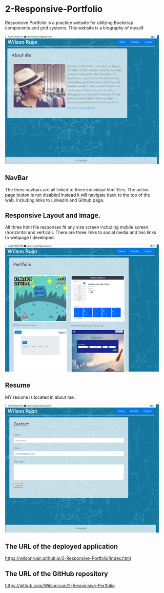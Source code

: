 # 2-Responsive-Portfolio

Responsive Portfolio is a practice website for utilizing Bootstrap components and grid systems. This website is a biography of myself. 

![](./Assets/Image/ReadMe1.jpg)

## NavBar

The three navbars are all linked to three individual html files.  The active page button is not disabled instead it will navigate back to the top of the web.  Including links to LinkedIn and Github page. 

## Responsive Layout and Image.

All three html file responses fit any size screen including mobile screen (horizontal and vertical). There are three links to social media and two links to webpage I developed. 

![](./Assets/Image/ReadMe2.jpg)

## Resume

MY resume is located in about me. 

![](./Assets/Image/ReadMe3.jpg)

## The URL of the deployed application

https://wilsonruan.github.io/2-Responsive-Portfolio/index.html


## The URL of the GitHub repository

https://github.com/Wilsonruan/2-Responsive-Portfolio